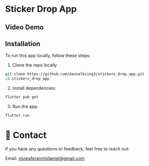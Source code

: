 # Sticker Drop App


## Video Demo



## Installation
To run this app locally, follow these steps:

1. Clone the repo locally

```bash
git clone https://github.com/danielkiing3/stickers_drop_app.git
cd stickers_drop_app
```
2. Install dependencies:
```bash
flutter pub get
```
3. Run the app:
```bash
flutter run
```

# 💬 Contact
If you have any questions or feedback, feel free to reach out:

Email: oluwaferanmiidaniel@gmail.com
